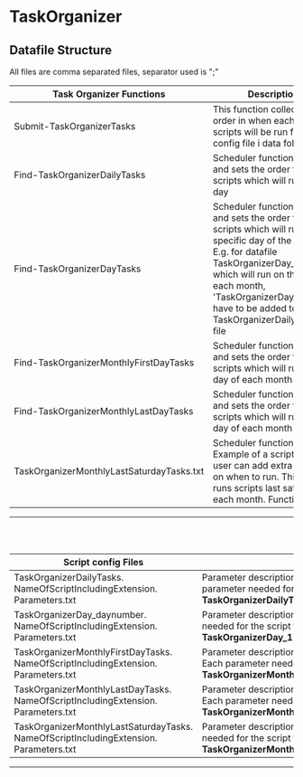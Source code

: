 # TaskOrganizer
## Datafile Structure

All files are comma separated files, separator used is ";"

| Task Organizer Functions | Description |
| ----------- | ----------- |
| Submit-TaskOrganizerTasks | This function collects the order in when each batch of scripts will be run from config file i data folder. |
| Find-TaskOrganizerDailyTasks | Scheduler function: Lists and sets the order for scripts which will run each day |
| Find-TaskOrganizerDayTasks | Scheduler function: Lists and sets the order for scripts which will run on a specific day of the mont. E.g. for datafile TaskOrganizerDay_15.txt which will run on the 15th each month, 'TaskOrganizerDay_15' have to be added to the TaskOrganizerDailyTasks.txt file |
| Find-TaskOrganizerMonthlyFirstDayTasks | Scheduler function: Lists and sets the order for scripts which will run first day of each month |
| Find-TaskOrganizerMonthlyLastDayTasks | Scheduler function: Lists and sets the order for scripts which will run last day of each month |
| TaskOrganizerMonthlyLastSaturdayTasks.txt | Scheduler function: Example of a script where user can add extra controls on when to run. This one runs scripts last saturday of each month. Function Find-|

---
<br/><br/>

| Script config Files | Description |
| ----------- | ----------- |
|TaskOrganizerDailyTasks. NameOfScriptIncludingExtension. Parameters.txt | Parameter descriptions for Scripts that will be ran by **TaskOrganizerDailyTasks**. Each parameter needed for the script to run, one column for each. E.g. **TaskOrganizerDailyTasks.TestScriptDaily.ps1.Parameters.txt** |
|TaskOrganizerDay_daynumber. NameOfScriptIncludingExtension. Parameters.txt | Parameter descriptions for Scripts that will be ran by **TaskOrganizerDay**. Each parameter needed for the script to run, one column for each. E.g. **TaskOrganizerDay_17.TestScriptDay.ps1.Parameters.txt** |
|TaskOrganizerMonthlyFirstDayTasks. NameOfScriptIncludingExtension. Parameters.txt|Parameter descriptions for Scripts that will be ran by **TaskOrganizerMonthlyFirstDayTasks**. Each parameter needed for the script to run, one column for each. E.g. **TaskOrganizerMonthlyFirstDayTasks.TestScriptMonthlyFirstDay.ps1.Parameters.txt**|
|TaskOrganizerMonthlyLastDayTasks. NameOfScriptIncludingExtension. Parameters.txt|Parameter descriptions for Scripts that will be ran by **TaskOrganizerMonthlyLastDayTasks**. Each parameter needed for the script to run, one column for each. E.g. **TaskOrganizerMonthlyLastDayTasks.TestScriptMonthlyLastDay.ps1.Parameters.txt**|
|TaskOrganizerMonthlyLastSaturdayTasks. NameOfScriptIncludingExtension. Parameters.txt|Parameter descriptions for Scripts that will be ran by **TaskOrganizerDay**. Each parameter needed for the script to run, one column for each. E.g. **TaskOrganizerMonthlyLastSaturdayTasks.TestScript1MonthlyLastSat.ps1.Parameters.txt**|


---
<br/><br/>
